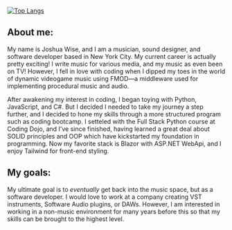 
[![Top Langs](https://github-readme-stats-git-masterrstaa-rickstaa.vercel.app/api/top-langs/?username=joshthecomposer&theme=dark&hide=html,css&layout=compact&langs_count=4)](https://github.com/anuraghazra/github-readme-stats)

## About me:

My name is Joshua Wise, and I am a musician, sound designer, and software developer based in New York City. My current career is actually pretty exciting! I write music for various media, and my music as even been on TV! However, I fell in love with coding when I dipped my toes in the world of dynamic videogame music using FMOD—a middleware used for implementing procedural music and audio. 

After awakening my interest in coding, I began toying with Python, JavaScript, and C#. But I decided I needed to take my journey a step further, and I decided to hone my skills through a more structured program such as coding bootcamp. I setteled with the Full Stack Python course at Coding Dojo, and I've since finished, having learned a great deal about SOLID principles and OOP which have kickstarted my foundation in programming. Now my favorite stack is Blazor with ASP.NET WebApi, and I enjoy Tailwind for front-end styling.

## My goals:

My ultimate goal is to *eventually* get back into the music space, but as a software developer. I would love to work at a company creating VST instruments, Software Audio plugins, or DAWs. However, I am interested in working in a non-music environment for many years before this so that my skills can be brought to the highest level.
